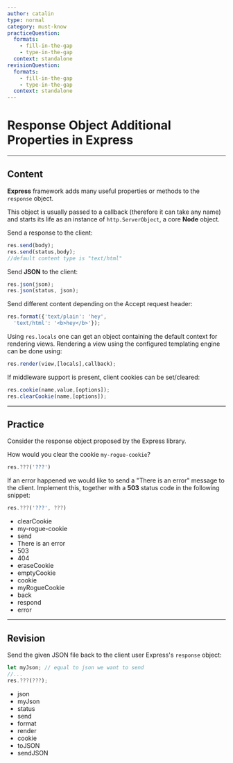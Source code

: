 ```yaml
---
author: catalin
type: normal
category: must-know
practiceQuestion:
  formats:
    - fill-in-the-gap
    - type-in-the-gap
  context: standalone
revisionQuestion:
  formats:
    - fill-in-the-gap
    - type-in-the-gap
  context: standalone
---
```


# Response Object Additional Properties in Express


---

## Content

**Express** framework adds many useful properties or methods to the `response` object.

This object is usually passed to a callback (therefore it can take any name) and starts its life as an instance of `http.ServerObject`, a core **Node** object.

Send a response to the client:

```javascript
res.send(body);
res.send(status,body);
//default content type is "text/html"
```

Send **JSON** to the client:

```javascript
res.json(json);
res.json(status, json);
```

Send different content depending on the Accept request header:

```javascript
res.format({'text/plain': 'hey',
  'text/html': '<b>hey</b>'});
```

Using `res.locals` one can get an object containing the default context for rendering views.  Rendering a view using the configured templating engine can be done using:

```javascript
res.render(view,[locals],callback);
```

If middleware support is present, client cookies can be set/cleared:

```javascript
res.cookie(name,value,[options]);
res.clearCookie(name,[options]);
```


---

## Practice

Consider the response object proposed by the Express library.

How would you clear the cookie `my-rogue-cookie`?

```javascript
res.???('???')
```

If an error happened we would like to send a "There is an error" message to the client. Implement this, together with a **503** status code in the following snippet:

```javascript
res.???('???', ???)
```

- clearCookie
- my-rogue-cookie
- send
- There is an error
- 503
- 404
- eraseCookie
- emptyCookie
- cookie
- myRogueCookie
- back
- respond
- error


---

## Revision

Send the given JSON file back to the client user Express's `response` object:

```javascript
let myJson; // equal to json we want to send
//...
res.???(???);
```

- json
- myJson
- status
- send
- format
- render
- cookie
- toJSON
- sendJSON
